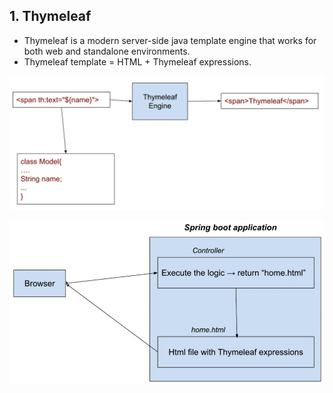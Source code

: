 ## 1. Thymeleaf
- Thymeleaf is a modern server-side java template engine that works for both web and standalone environments.
- Thymeleaf template = HTML + Thymeleaf expressions.

![thymeleaf](/images/thymeleaf.jpg "thymeleaf")

![thymeleaf-browser](/images/thymeleaf-browser.jpg "thymeleaf-browser")